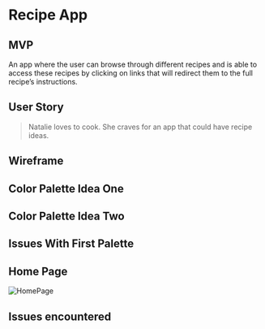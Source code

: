 # Recipe App

## MVP

An app where the user can browse through different recipes and is able to access these recipes by clicking on links that will redirect them to the full recipe’s instructions.

## User Story

> Natalie loves to cook. She craves for an app that could have recipe ideas.

## Wireframe


## Color Palette Idea One

## Color Palette Idea Two

## Issues With First Palette

## Home Page
![HomePage](src/images.homePage1.png)
## Issues encountered
